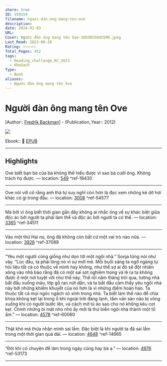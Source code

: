 ```yaml
---
share: true
ID: 159159
filename: nguoi-dan-ong-mang-ten-ove
description: 
date: 2024-01-03
URL: 
Cover: Người đàn ông mang tên Ove-1693055045590.jpeg
Last_Read: 2023-08-26
Rating: ⭐⭐⭐⭐⭐
Total_Pages: 452
tags:
  - Reading_challenge_RC_2023
  - KhoSach
Type:
  - Book
aliases:
  - Người đàn ông mang tên Ove
---
```


# Người đàn ông mang tên Ove
[Author:: [Fredrik Backman](../../Fredrik%20Backman.md)] - (Publication_Year:: 2012)

![](https://i.imgur.com/XbJNIyN.jpg)

Ebook:: 📘 [EPUB](https://onedrive.live.com/download?resid=E92BC60129512289%21174&authkey=!ACtvj6xlhElVy0o)

---
## Highlights
Ove biết bạn bè của bà không thể hiểu được vì sao bà cưới ông. Không trách họ được. — location: [549]() ^ref-16430

---
Ove nói với cô rằng anh thà tự suy nghĩ còn hơn là đọc xem những kẻ dở hơi khác có gì trong đầu. — location: [3008]() ^ref-54577

---
Mà bởi vì ông biết thời gian gần đây không ai nhắc ông về sự khác biệt giữa độc ác bởi người ta phải làm thế và độc ác bởi người ta có thể. — location: [3365]() ^ref-34511

---
Vào một thứ Hai nọ, ông đã không còn bất cứ một vai trò nào nữa. — location: [3928]() ^ref-37089

---
“Yêu một người cũng giống như dọn tới một ngôi nhà.” Sonja từng nói như vậy. “Lúc đầu, ta phải lòng nó vì sự mới mẻ. Mỗi buổi sáng ta ngỡ ngàng tự hỏi liệu tất cả có thuộc về mình hay không, như thể sợ ai đó sẽ đột nhiên xông vào nhà bảo rằng đã có một sai sót nghiêm trọng và lẽ ra ta không được ở một nơi tuyệt vời như thế này. Thế rồi năm tháng trôi qua, tường nhà bắt đầu xuống màu, lớp gỗ rạn nứt dần, và ta bắt đầu cảm thấy yêu ngôi nhà này bởi những khiếm khuyết của nó hơn là vì những điểm hoàn hảo. Ta thuộc tất cả mọi ngóc ngách xó xỉnh trong nhà. Ta biết làm thế nào để chìa khóa không kẹt lại trong ổ khi ngoài trời đang lạnh, tấm ván sàn nào bị võng xuống khi có người bước lên, và cách mở tủ áo sao cho nó không kêu cọt kẹt. Chính những bí mật nho nhỏ ấy mới là thứ biến ngôi nhà thành một tổ ấm.” — location: [4578]() ^ref-60060

---
Thật khó mà thừa nhận mình sai lầm. Đặc biệt là khi người ta đã sai lầm trong một thời gian quá dài. — location: [4648]() ^ref-14665

---
“Đôi khi có chuyện để làm trong ngày cũng hay bà ạ.” — location: [4976]() ^ref-53173

---
